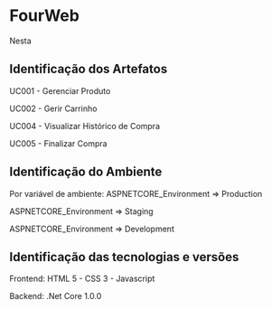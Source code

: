 
# FourWeb
Nesta 

## Identificação dos Artefatos 
UC001 - Gerenciar Produto 

UC002 - Gerir Carrinho

UC004 - Visualizar Histórico de Compra

UC005 - Finalizar Compra

## Identificação do Ambiente 

Por variável de ambiente:
ASPNETCORE_Environment => Production

ASPNETCORE_Environment => Staging

ASPNETCORE_Environment => Development

## Identificação das tecnologias e versões

Frontend: HTML 5 - CSS 3 - Javascript

Backend: .Net Core 1.0.0

